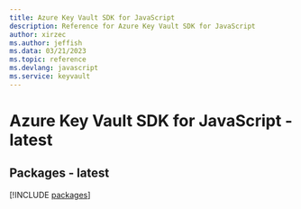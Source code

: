 ```yaml
---
title: Azure Key Vault SDK for JavaScript
description: Reference for Azure Key Vault SDK for JavaScript
author: xirzec
ms.author: jeffish
ms.data: 03/21/2023
ms.topic: reference
ms.devlang: javascript
ms.service: keyvault
---
```

# Azure Key Vault SDK for JavaScript - latest
## Packages - latest
[!INCLUDE [packages](key-vault-index.md)]
